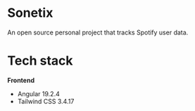 # Sonetix
An open source personal project that tracks Spotify user data.

# Tech stack
**Frontend**
- Angular 19.2.4
- Tailwind CSS 3.4.17
